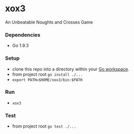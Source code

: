 # xox3 #
An Unbeatable Noughts and Crosses Game

### Dependencies ###

- Go 1.9.3

### Setup ###

- clone this repo into a directory within your [Go workspace](https://golang.org/doc/code.html#Workspaces).
- from project root `go install ./...`
- `export PATH=$HOME/xox3/bin:$PATH`

### Run ###

- `xox3`

### Test ###

- from project root `go test ./...`

